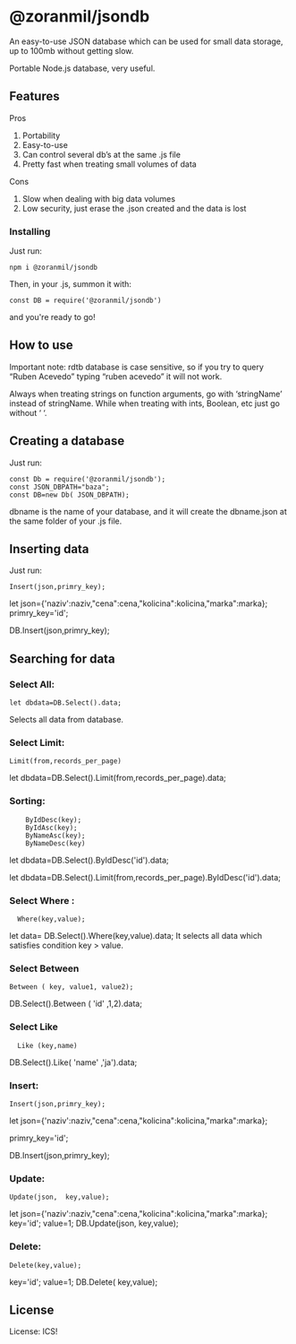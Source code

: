 # @zoranmil/jsondb

An easy-to-use JSON database which can be used for small data storage, up to 100mb without getting slow.

Portable Node.js database, very useful.

## Features

Pros
1.	Portability
2.	Easy-to-use
3.	Can control several db’s at the same .js file
4.	Pretty fast when treating small volumes of data

Cons
1.	Slow when dealing with big data volumes
2.	Low security, just erase the .json created and the data is lost

### Installing

Just run: 
```
npm i @zoranmil/jsondb
```

Then, in your .js, summon it with:
```
const DB = require('@zoranmil/jsondb')
```

and you're ready to go!

## How to use

Important note: rdtb database is case sensitive, so if you try to query “Ruben Acevedo” typing “ruben acevedo” it will not work.

Always when treating strings on function arguments, go with ‘stringName’ instead of stringName. While when treating with ints, Boolean, etc just go without ‘ ‘.

## Creating a database 

Just run:

```
const Db = require('@zoranmil/jsondb');
const JSON_DBPATH="baza";
const DB=new Db( JSON_DBPATH);
```

dbname is the name of your database, and it will create the dbname.json at the same folder of your .js file.


## Inserting data

Just run:  
```
Insert(json,primry_key);
```

let json={'naziv':naziv,"cena":cena,"kolicina":kolicina,"marka":marka};
 primry_key='id';

DB.Insert(json,primry_key);


## Searching for data

### Select All:
```
let dbdata=DB.Select().data;

```
Selects all data from database.

### Select Limit:
```
Limit(from,records_per_page)
```
let dbdata=DB.Select().Limit(from,records_per_page).data;

### Sorting: 
```
    ByIdDesc(key);
    ByIdAsc(key);
    ByNameAsc(key);
    ByNameDesc(key)
```
let dbdata=DB.Select().ByIdDesc('id').data;

let dbdata=DB.Select().Limit(from,records_per_page).ByIdDesc('id').data;

### Select Where :
```
  Where(key,value);
```
let data= DB.Select().Where(key,value).data;
It selects all data which satisfies condition key > value.


### Select  Between
```
Between ( key, value1, value2);
```
DB.Select().Between ( 'id' ,1,2).data;

### Select  Like
```
  Like (key,name)
```
DB.Select().Like( 'name' ,'ja').data;
### Insert: 
```
Insert(json,primry_key);
```
let json={'naziv':naziv,"cena":cena,"kolicina":kolicina,"marka":marka};

 primry_key='id';
 
DB.Insert(json,primry_key);



### Update:
```
Update(json,  key,value);
```
let json={'naziv':naziv,"cena":cena,"kolicina":kolicina,"marka":marka};
 key='id';
 value=1;
 DB.Update(json,  key,value);

### Delete:
```
Delete(key,value);
```

 key='id';
 value=1;
 DB.Delete( key,value);


## License

License: ICS!